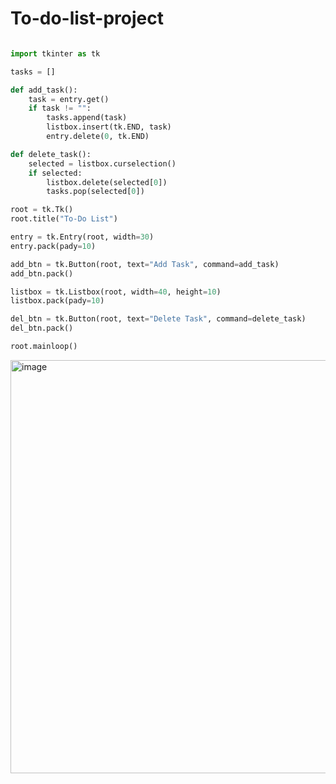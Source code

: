 # To-do-list-project

```python

import tkinter as tk

tasks = []

def add_task():
    task = entry.get()
    if task != "":
        tasks.append(task)
        listbox.insert(tk.END, task)
        entry.delete(0, tk.END)

def delete_task():
    selected = listbox.curselection()
    if selected:
        listbox.delete(selected[0])
        tasks.pop(selected[0])

root = tk.Tk()
root.title("To-Do List")

entry = tk.Entry(root, width=30)
entry.pack(pady=10)

add_btn = tk.Button(root, text="Add Task", command=add_task)
add_btn.pack()

listbox = tk.Listbox(root, width=40, height=10)
listbox.pack(pady=10)

del_btn = tk.Button(root, text="Delete Task", command=delete_task)
del_btn.pack()

root.mainloop()
```


<img width="1422" height="661" alt="image" src="https://github.com/user-attachments/assets/2333cf24-2727-4f9b-accf-fa9e4146e283" />
